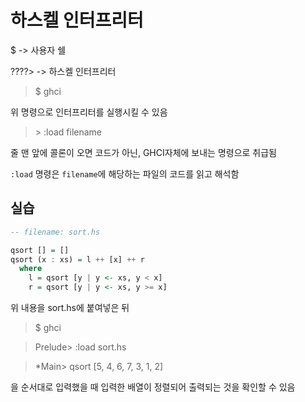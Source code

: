 # 하스켈 인터프리터

$ -> 사용자 쉘

????\> -> 하스켈 인터프리터

>$ ghci

위 명령으로 인터프리터를 실행시킬 수 있음

>\> :load filename

줄 맨 앞에 콜론이 오면 코드가 아닌, GHCI자체에 보내는 명령으로 취급됨

`:load` 명령은 `filename`에 해당하는 파일의 코드를 읽고 해석함

## 실습

```haskell
-- filename: sort.hs

qsort [] = []
qsort (x : xs) = l ++ [x] ++ r
  where
    l = qsort [y | y <- xs, y < x]
    r = qsort [y | y <- xs, y >= x]
```

위 내용을 sort.hs에 붙여넣은 뒤
> $ ghci

> Prelude\> :load sort.hs

> *Main\> qsort [5, 4, 6, 7, 3, 1, 2]

을 순서대로 입력했을 때 입력한 배열이 정렬되어 출력되는 것을 확인할 수 있음